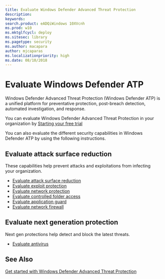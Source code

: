 ```yaml
---
title: Evaluate Windows Defender Advanced Threat Protection
description: 
keywords: 
search.product: eADQiWindows 10XVcnh
ms.prod: w10
ms.mktglfcycl: deploy
ms.sitesec: library
ms.pagetype: security
ms.author: macapara
author: mjcaparas
ms.localizationpriority: high
ms.date: 08/10/2018
---
```


# Evaluate Windows Defender ATP 
Windows Defender Advanced Threat Protection (Windows Defender ATP) is a unified platform for preventative protection, post-breach detection, automated investigation, and response.

You can evaluate Windows Defender Advanced Threat Protection in your organization by [Starting your free trial](https://www.microsoft.com/en-us/WindowsForBusiness/windows-atp)

You can also evaluate the different security capabilities in Windows Defender ATP by using the following instructions. 

## Evaluate attack surface reduction
These capabilities help prevent attacks and exploitations from infecting your organization.
- [Evaluate attack surface reduction](../windows-defender-exploit-guard/evaluate-attack-surface-reduction.md)
- [Evaluate exploit protection](../windows-defender-exploit-guard/evaluate-exploit-protection.md)
- [Evaluate network protection](../windows-defender-exploit-guard/evaluate-exploit-protection.md)
- [Evaluate controlled folder access](../windows-defender-exploit-guard/evaluate-controlled-folder-access.md)
- [Evaluate application guard](../windows-defender-application-guard/test-scenarios-wd-app-guard.md)
- [Evaluate network firewall](../windows-firewall/evaluating-windows-firewall-with-advanced-security-design-examples.md)

## Evaluate next generation protection
Next gen protections help detect and block the latest threats.
- [Evaluate antivirus](../windows-defender-antivirus/evaluate-windows-defender-antivirus.md)


## See Also
[Get started with Windows Defender Advanced Threat Protection](get-started.md)